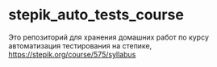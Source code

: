 # stepik_auto_tests_course

Это репозиторий для хранения домашних работ по курсу автоматизация тестирования на степике, https://stepik.org/course/575/syllabus
